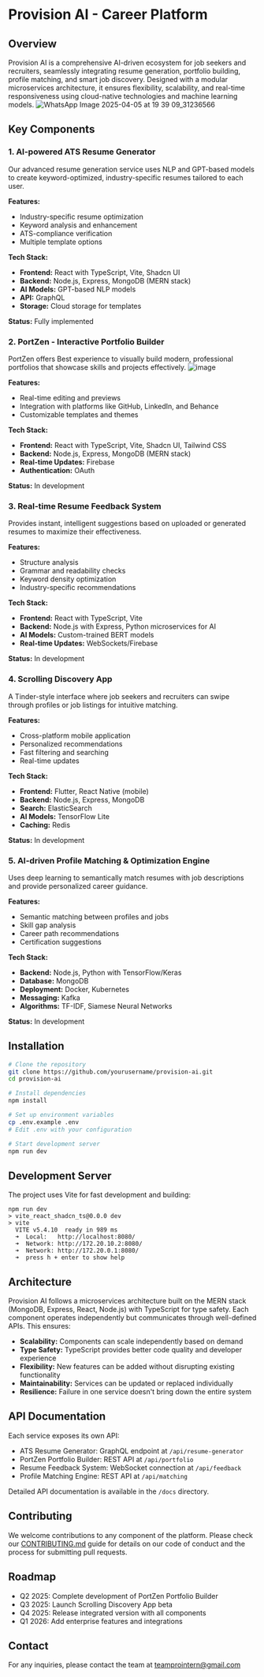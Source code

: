 # Provision AI - Career Platform

## Overview
Provision AI is a comprehensive AI-driven ecosystem for job seekers and recruiters, seamlessly integrating resume generation, portfolio building, profile matching, and smart job discovery. Designed with a modular microservices architecture, it ensures flexibility, scalability, and real-time responsiveness using cloud-native technologies and machine learning models.
![WhatsApp Image 2025-04-05 at 19 39 09_31236566](https://github.com/user-attachments/assets/c467097d-343b-45f6-9ce9-ebf6332d47a8)

## Key Components

### 1. AI-powered ATS Resume Generator
Our advanced resume generation service uses NLP and GPT-based models to create keyword-optimized, industry-specific resumes tailored to each user.

**Features:**
- Industry-specific resume optimization
- Keyword analysis and enhancement
- ATS-compliance verification
- Multiple template options

**Tech Stack:**
- **Frontend:** React with TypeScript, Vite, Shadcn UI
- **Backend:** Node.js, Express, MongoDB (MERN stack)
- **AI Models:** GPT-based NLP models
- **API:** GraphQL
- **Storage:** Cloud storage for templates

**Status:** Fully implemented

### 2. PortZen - Interactive Portfolio Builder
PortZen offers Best experience to visually build modern, professional portfolios that showcase skills and projects effectively.
![image](https://github.com/user-attachments/assets/88c9cc50-2c4f-4227-9f73-9ff264740bde)

**Features:**

- Real-time editing and previews
- Integration with platforms like GitHub, LinkedIn, and Behance
- Customizable templates and themes

**Tech Stack:**
- **Frontend:** React with TypeScript, Vite, Shadcn UI, Tailwind CSS
- **Backend:** Node.js, Express, MongoDB (MERN stack)
- **Real-time Updates:** Firebase
- **Authentication:** OAuth

**Status:** In development

### 3. Real-time Resume Feedback System
Provides instant, intelligent suggestions based on uploaded or generated resumes to maximize their effectiveness.

**Features:**
- Structure analysis
- Grammar and readability checks
- Keyword density optimization
- Industry-specific recommendations

**Tech Stack:**
- **Frontend:** React with TypeScript, Vite
- **Backend:** Node.js with Express, Python microservices for AI
- **AI Models:** Custom-trained BERT models
- **Real-time Updates:** WebSockets/Firebase

**Status:** In development

### 4. Scrolling Discovery App
A Tinder-style interface where job seekers and recruiters can swipe through profiles or job listings for intuitive matching.

**Features:**
- Cross-platform mobile application
- Personalized recommendations
- Fast filtering and searching
- Real-time updates

**Tech Stack:**
- **Frontend:** Flutter, React Native (mobile)
- **Backend:** Node.js, Express, MongoDB
- **Search:** ElasticSearch
- **AI Models:** TensorFlow Lite
- **Caching:** Redis

**Status:** In development

### 5. AI-driven Profile Matching & Optimization Engine
Uses deep learning to semantically match resumes with job descriptions and provide personalized career guidance.

**Features:**
- Semantic matching between profiles and jobs
- Skill gap analysis
- Career path recommendations
- Certification suggestions

**Tech Stack:**
- **Backend:** Node.js, Python with TensorFlow/Keras
- **Database:** MongoDB
- **Deployment:** Docker, Kubernetes
- **Messaging:** Kafka
- **Algorithms:** TF-IDF, Siamese Neural Networks

**Status:** In development

## Installation

```bash
# Clone the repository
git clone https://github.com/yourusername/provision-ai.git
cd provision-ai

# Install dependencies
npm install

# Set up environment variables
cp .env.example .env
# Edit .env with your configuration

# Start development server
npm run dev
```

## Development Server
The project uses Vite for fast development and building:

```
npm run dev
> vite_react_shadcn_ts@0.0.0 dev
> vite
  VITE v5.4.10  ready in 989 ms
  ➜  Local:   http://localhost:8080/
  ➜  Network: http://172.20.10.2:8080/
  ➜  Network: http://172.20.0.1:8080/
  ➜  press h + enter to show help
```

## Architecture
Provision AI follows a microservices architecture built on the MERN stack (MongoDB, Express, React, Node.js) with TypeScript for type safety. Each component operates independently but communicates through well-defined APIs. This ensures:

- **Scalability:** Components can scale independently based on demand
- **Type Safety:** TypeScript provides better code quality and developer experience
- **Flexibility:** New features can be added without disrupting existing functionality
- **Maintainability:** Services can be updated or replaced individually
- **Resilience:** Failure in one service doesn't bring down the entire system

## API Documentation
Each service exposes its own API:

- ATS Resume Generator: GraphQL endpoint at `/api/resume-generator`
- PortZen Portfolio Builder: REST API at `/api/portfolio`
- Resume Feedback System: WebSocket connection at `/api/feedback`
- Profile Matching Engine: REST API at `/api/matching`

Detailed API documentation is available in the `/docs` directory.

## Contributing
We welcome contributions to any component of the platform. Please check our [CONTRIBUTING.md](CONTRIBUTING.md) guide for details on our code of conduct and the process for submitting pull requests.

## Roadmap
- Q2 2025: Complete development of PortZen Portfolio Builder
- Q3 2025: Launch Scrolling Discovery App beta
- Q4 2025: Release integrated version with all components
- Q1 2026: Add enterprise features and integrations



## Contact
For any inquiries, please contact the team at teamprointern@gmail.com
